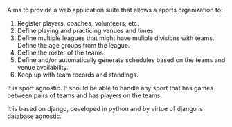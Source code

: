 Aims to provide a web application suite that allows a sports organization to:

1. Register players, coaches, volunteers, etc.
2. Define playing and practicing venues and times.
3. Define multiple leagues that might have muliple divisions with teams. Define the age groups from the league.
4. Define the roster of the teams.
5. Define and/or automatically generate schedules based on the teams and venue availability.
6. Keep up with team records and standings.

It is sport agnostic. It should be able to handle any sport that has games between pairs of teams and has players on the teams.

It is based on django, developed in python and by virtue of django is database agnostic.
